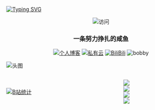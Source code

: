 
[![Typing SVG](https://readme-typing-svg.demolab.com?font=Zhi+Mang+Xing&pause=1000&color=563DF7&background=8744FF00&center=%E5%81%87&vCenter=%E5%81%87&repeat=%E7%9C%9F&random=%E5%81%87&width=435&lines=%E6%88%91%E6%98%AF%E6%B8%85%E5%B7%9D%E6%8B%93%E6%B5%B7%EF%BC%81;%E4%B8%80%E6%9D%A1%E5%8A%AA%E5%8A%9B%E6%8C%A3%E6%89%8E%E7%9A%84%E5%92%B8%E9%B1%BCQWQ)](https://git.io/typing-svg)

<div align=center>

 ![访问](https://count.getloli.com/@:takumijie?theme=booru-jaypee)
    
</div>

<div id="title" align=center>

 ### 一条努力挣扎的咸鱼

 [![个人博客](https://img.shields.io/badge/blog-清川拓海-yello)](http://lxj.ilibilib.top)
 [![私有云](https://img.shields.io/badge/cloud-alist-yello)](http://cloud.ilibilib.top)
 [![BiliBili](https://img.shields.io/badge/video-Bilibili-blue)](https://space.bilibili.com/91293918)
 ![bobby](https://img.shields.io/badge/hobby-ACG-purple)

</div>


![头图](image/miku.gif#pic_center)



<div style="display: flex; justify-content: space-between; align-items: center; gap: 10px;">
 <div style="margin-left:;">

  [![B站统计](https://stats.justsong.cn/api/bilibili/?id=91293918&theme=dark)](https://space.bilibili.com/91293918)
    
 </div>

 <div style="margin-right: 35%;">
  
  [![](https://img.shields.io/badge/OS-Arch%20Linux-33aadd?style=for-the-badge&logo=arch-linux&logoColor=ffffff)](https://www.archlinux.org/)  
  [![](https://img.shields.io/badge/Windows-10-4e9eee?style=for-the-badge&logo=windows&logoColor=ffffff)](https://www.microsoft.com/windows/windows-10)  
  [![](https://img.shields.io/badge/Redmi-Touber2-2E77BC?style=for-the-badge&logo=android&logoColor=ffffff)](https://www.mi.com/index.html)   
  [![](https://img.shields.io/badge/IDE-Visual%20Studio%20Code-blue?style=for-the-badge&logo=visual-studio-code&logoColor=ffffff)](https://code.visualstudio.com/)
 </div>
</div>


